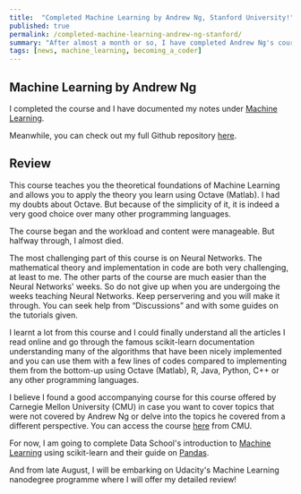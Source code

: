 ```yaml
---
title:  "Completed Machine Learning by Andrew Ng, Stanford University!"
published: true
permalink: /completed-machine-learning-andrew-ng-stanford/
summary: "After almost a month or so, I have completed Andrew Ng's course on Machine Learning!"
tags: [news, machine_learning, becoming_a_coder]
---
```


## Machine Learning by Andrew Ng
 
I completed the course and I have documented my notes under [Machine Learning](http://127.0.0.1:4005/machine-learning/). 

Meanwhile, you can check out my full Github repository [here](https://github.com/ritchieng).

## Review

This course teaches you the theoretical foundations of Machine Learning and allows you to apply the theory you learn using Octave (Matlab). I had my doubts about Octave. But because of the simplicity of it, it is indeed a very good choice over many other programming languages. 

The course began and the workload and content were manageable. But halfway through, I almost died. 

The most challenging part of this course is on Neural Networks. The mathematical theory and implementation in code are both very challenging, at least to me. The other parts of the course are much easier than the Neural Networks' weeks. So do not give up when you are undergoing the weeks teaching Neural Networks. Keep perservering and you will make it through. You can seek help from “Discussions” and with some guides on the tutorials given. 

I learnt a lot from this course and I could finally understand all the articles I read online and go through the famous scikit-learn documentation understanding many of the algorithms that have been nicely implemented and you can use them with a few lines of codes compared to implementing them from the bottom-up using Octave (Matlab), R, Java, Python, C++ or any other programming languages.

I believe I found a good accompanying course for this course offered by Carnegie Mellon University (CMU) in case you want to cover topics that were not covered by Andrew Ng or delve into the topics he covered from a different perspective. You can access the course [here](http://www.cs.cmu.edu/~tom/10701_sp11/lectures.shtml) from CMU.
 
For now, I am going to complete Data School's introduction to [Machine Learning](http://www.dataschool.io/machine-learning-with-scikit-learn/) using scikit-learn and their guide on [Pandas](http://www.dataschool.io/easier-data-analysis-with-pandas/). 

And from late August, I will be embarking on Udacity's Machine Learning nanodegree programme where I will offer my detailed review! 



